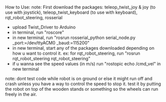 How to Use:
note: First download the packages: teleop_twist_joy & joy (to use with joystick), teleop_twist_keyboard (to use with keyboard), rqt_robot_steering, rosserial

- upload Twist_Driver to Arduino
- in terminal, run "roscore"
- in new terminal, run "rosrun rosserial_python serial_node.py _port:=/dev/ttyACM0 _baud:=115200"
- in new terminal, start any of the packages downloaded depending on how u want to control it.
ex: for rqt_robot_steering, run "rosrun rqt_robot_steering rqt_robot_steering"
- if u wanna see the speed values (in m/s) run "rostopic echo /cmd_vel" in new terminal

note: dont test code while robot is on ground or else it might run off and crash unless you have a way to control the speed to stop it. test it by putting the robot on top of the wooden stands or something so the wheels can run freely in the air.
